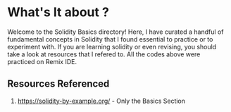 # What's It about ?

Welcome to the Solidity Basics directory! Here, I have curated a handful of fundamental concepts in Solidity that I found essential to practice or to experiment with.
If you are learning solidity or even revising, you should take a look at resources that I refered to.
All the codes above were practiced on Remix IDE.

## Resources Referenced

1. https://solidity-by-example.org/ - Only the Basics Section
